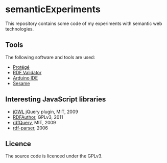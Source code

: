 # semanticExperiments

This repository contains some code of my experiments with semantic web technologies.

## Tools

The following software and tools are used:

- [Protégé](http://protege.stanford.edu/)
- [RDF Validator](http://www.rdfabout.com/demo/validator/)
- [Arduino IDE](http://arduino.cc/en/Main/Software)
- [Sesame](http://www.openrdf.org/)

## Interesting JavaScript libraries

- [jOWL](https://code.google.com/p/jowl-plugin/) jQuery plugin, MIT, 2009
- [RDFAuthor](https://code.google.com/p/rdfauthor/), GPLv3, 2011
- [rdfQuery](https://github.com/alohaeditor/rdfQuery), MIT, 2009
- [rdf-parser](http://www.jibbering.com/rdf-parser/), 2006

## Licence

The source code is licenced under the GPLv3.